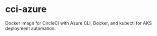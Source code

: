 # cci-azure
Docker image for CircleCI with Azure CLI, Docker, and kubectl for AKS deployment automation.
